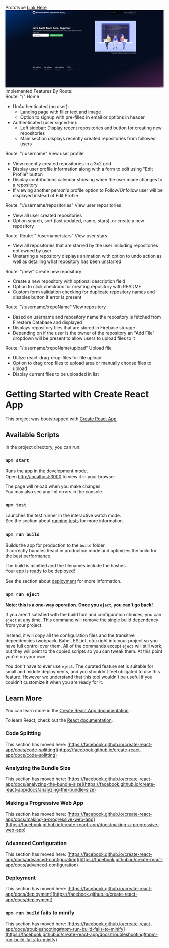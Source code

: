 Prototype [Link Here](https://github-clone-5883f.web.app/)  
<img src="/example-images/signin.gif">
Implemented Features By Route:  
Route: "/" Home
- UnAuthenticated (no user):  
    - Landing page with filler text and image  
    - Option to signup with pre-filled in email or options in header  
- Authenticated (user signed-in):  
    - Left sidebar: Display recent repositories and button for creating new repositories  
    - Main section displays recently created repositories from followed users  
  
Route: "/:username" View user profile  
 - View recently created repositories in a 3x2 grid  
 - Display user profile information along with a form to edit using "Edit Profile" button   
 - Display contributions calendar showing when the user made changes to a repository  
 - If viewing another person's profile option to Follow/Unfollow user will be displayed instead of Edit Profile  
  
Route: ":/username/repositories" View user repositories  
 - View all user created repositories  
 - Option search, sort (last updated, name, stars), or create a new repository  
  
Route: Route: ":/username/stars" View user stars  
 - View all repositories that are starred by the user including repositories not owned by user  
 - Unstarring a repository displays animation with option to undo action as well as detailing what repository has been unstarred  
  
Route: "/new" Create new repository
 - Create a new repository with optional description field
 - Option to click checkbox for creating repository with README
 - Custom form validation checking for duplicate repository names and disables button if error is present  
  
Route: "/:username/:repoName" View repository  
 - Based on username and repository name the repository is fetched from Firestore Database and displayed  
 - Displays repository files that are stored in Firebase storage  
 - Depending on if the user is the owner of the repository an "Add File" dropdown will be present to allow users to upload files to it  

Route: "/:username/:repoName/upload" Upload file  
 - Utilize react-drag-drop-files for file upload  
 - Option to drag drop files to upload area or manually choose files to upload  
 - Display current files to be uploaded in list  

# Getting Started with Create React App

This project was bootstrapped with [Create React App](https://github.com/facebook/create-react-app).

## Available Scripts

In the project directory, you can run:

### `npm start`

Runs the app in the development mode.\
Open [http://localhost:3000](http://localhost:3000) to view it in your browser.

The page will reload when you make changes.\
You may also see any lint errors in the console.

### `npm test`

Launches the test runner in the interactive watch mode.\
See the section about [running tests](https://facebook.github.io/create-react-app/docs/running-tests) for more information.

### `npm run build`

Builds the app for production to the `build` folder.\
It correctly bundles React in production mode and optimizes the build for the best performance.

The build is minified and the filenames include the hashes.\
Your app is ready to be deployed!

See the section about [deployment](https://facebook.github.io/create-react-app/docs/deployment) for more information.

### `npm run eject`

**Note: this is a one-way operation. Once you `eject`, you can't go back!**

If you aren't satisfied with the build tool and configuration choices, you can `eject` at any time. This command will remove the single build dependency from your project.

Instead, it will copy all the configuration files and the transitive dependencies (webpack, Babel, ESLint, etc) right into your project so you have full control over them. All of the commands except `eject` will still work, but they will point to the copied scripts so you can tweak them. At this point you're on your own.

You don't have to ever use `eject`. The curated feature set is suitable for small and middle deployments, and you shouldn't feel obligated to use this feature. However we understand that this tool wouldn't be useful if you couldn't customize it when you are ready for it.

## Learn More

You can learn more in the [Create React App documentation](https://facebook.github.io/create-react-app/docs/getting-started).

To learn React, check out the [React documentation](https://reactjs.org/).

### Code Splitting

This section has moved here: [https://facebook.github.io/create-react-app/docs/code-splitting](https://facebook.github.io/create-react-app/docs/code-splitting)

### Analyzing the Bundle Size

This section has moved here: [https://facebook.github.io/create-react-app/docs/analyzing-the-bundle-size](https://facebook.github.io/create-react-app/docs/analyzing-the-bundle-size)

### Making a Progressive Web App

This section has moved here: [https://facebook.github.io/create-react-app/docs/making-a-progressive-web-app](https://facebook.github.io/create-react-app/docs/making-a-progressive-web-app)

### Advanced Configuration

This section has moved here: [https://facebook.github.io/create-react-app/docs/advanced-configuration](https://facebook.github.io/create-react-app/docs/advanced-configuration)

### Deployment

This section has moved here: [https://facebook.github.io/create-react-app/docs/deployment](https://facebook.github.io/create-react-app/docs/deployment)

### `npm run build` fails to minify

This section has moved here: [https://facebook.github.io/create-react-app/docs/troubleshooting#npm-run-build-fails-to-minify](https://facebook.github.io/create-react-app/docs/troubleshooting#npm-run-build-fails-to-minify)

